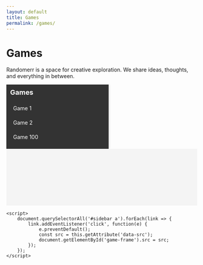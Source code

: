 ```yaml
---
layout: default
title: Games
permalink: /games/
---
```


# Games

Randomerr is a space for creative exploration. We share ideas, thoughts, and everything in between.

<style>

        #sidebar {
            width: 250px;
            background-color: #333;
            color: white;
            overflow-y: auto;
            padding: 10px;
            box-shadow: 2px 0 5px rgba(0, 0, 0, 0.1);
        }
        #sidebar h2 {
            font-size: 18px;
            margin-top: 0;
        }
        #sidebar a {
            color: white;
            text-decoration: none;
            display: block;
            padding: 8px;
            border-radius: 4px;
            margin-bottom: 5px;
            transition: background-color 0.3s;
        }
        #sidebar a:hover {
            background-color: #575757;
        }
        #content {
            flex: 1;
            display: flex;
            justify-content: center;
            align-items: center;
            background-color: #f4f4f4;
            overflow: hidden;
        }
        #game-container {
            width: 80%;
            height: 80%;
        }
        iframe {
            width: 100%;
            height: 100%;
            border: none;
        }
    </style>
</head>
<body>
    <div id="sidebar">
        <h2>Games</h2>
        <!-- List of games -->
        <a href="#" data-src="game1.html">Game 1</a>
        <a href="#" data-src="game2.html">Game 2</a>
        <!-- Add more games up to Game 100 -->
        <a href="#" data-src="game100.html">Game 100</a>
    </div>
    <div id="content">
        <div id="game-container">
            <!-- The game iframe will be loaded here -->
            <iframe id="game-frame" src="" title="Game"></iframe>
        </div>
    </div>

    <script>
        document.querySelectorAll('#sidebar a').forEach(link => {
            link.addEventListener('click', function(e) {
                e.preventDefault();
                const src = this.getAttribute('data-src');
                document.getElementById('game-frame').src = src;
            });
        });
    </script>
